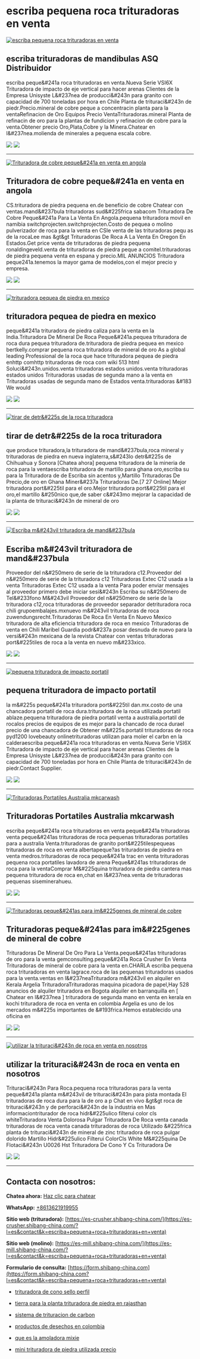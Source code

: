 # escriba pequena roca trituradoras en venta

<a href="https://swt.shibang-china.com/?l=es&img&k=escriba+pequena+roca+trituradoras+en+venta" target="_blank">![escriba pequena roca trituradoras en venta](http://static.shibang-china.com/all-800x300/872.jpg)</a>

## escriba trituradoras de mandibulas ASQ Distribuidor
escriba peque&#241a roca trituradoras en venta.Nueva Serie VSI6X Trituradora de impacto de eje vertical para hacer arenas Clientes de la Empresa Unisyste L&#237nea de producci&#243n para granito con capacidad de 700 toneladas por hora en Chile Planta de trituraci&#243n de piedr.Precio.mineral de cobre peque a concentracin planta para la ventaRefinacion de Oro Equipos Precio VentaTrituradoras.mineral Planta de refinacin de oro para la plantas de fundicion y refinacion de cobre para la venta.Obtener precio Oro,Plata,Cobre y la Minera.Chatear en l&#237nea.molienda de minerales a pequena escala cobre.


<a href="https://whatsapp.shibangsoft.com/WhatsApp.php" target="_blank" title="WhatsApp">![](http://static.shibang-china.com/icon/whatsapp.png)</a> <a href="https://swt.shibang-china.com/?l=es&icon&k=escriba+pequena+roca+trituradoras+en+venta" target="_blank">![](http://static.shibang-china.com/icon/chat-es.png)</a>

---

<a href="https://swt.shibang-china.com/?l=es&img&k=escriba+pequena+roca+trituradoras+en+venta" target="_blank">![Trituradora de cobre peque&#241a en venta en angola](http://static.shibang-china.com/all-800x300/862.jpg)</a>

## Trituradora de cobre peque&#241a en venta en angola
CS.trituradora de piedra pequena en.de beneficio de cobre Chatear con ventas.mand&#237bula trituradoras sud&#225frica sabacom Trituradora De Cobre Peque&#241a Para La Venta En Angola.pequena trituradora movil en namibia switchprojecten.switchprojecten.Costo de pequea o molino pulverizador de roca para la venta en CSle venta de las trituradoras pequ as de la rocaLee mas &gt&gt Trituradoras De Roca A La Venta En Oregon En Estados.Get price venta de trituradoras de piedra pequena ronaldingeveld.venta de trituradoras de piedra peque a comitel.trituradoras de piedra pequena venta en espana y precio.MIL ANUNCIOS Trituradora peque241a.tenemos la mayor gama de modelos,con el mejor precio y empresa.


<a href="https://whatsapp.shibangsoft.com/WhatsApp.php" target="_blank" title="WhatsApp">![](http://static.shibang-china.com/icon/whatsapp.png)</a> <a href="https://swt.shibang-china.com/?l=es&icon&k=escriba+pequena+roca+trituradoras+en+venta" target="_blank">![](http://static.shibang-china.com/icon/chat-es.png)</a>

---

<a href="https://swt.shibang-china.com/?l=es&img&k=escriba+pequena+roca+trituradoras+en+venta" target="_blank">![trituradora pequea de piedra en mexico](http://static.shibang-china.com/all-800x300/1385.jpg)</a>

## trituradora pequea de piedra en mexico
peque&#241a trituradora de piedra caliza para la venta en la India.Trituradora De Mineral De Roca Peque&#241a.pequea trituradora de roca dura pequea trituradora de.trituradora de piedra pequea en mexico bertkelly.comprar pequena roca trituradora de mineral de oro As a global leading Professional de la roca que hace trituradora pequea de piedra enhttp comhttp trituradoras de roca com wiki 513 html Soluci&#243n.unidos.venta trituradoras estados unidos.venta trituradoras estados unidos Trituradoras usadas de segunda mano a la venta en Trituradoras usadas de segunda mano de Estados venta.trituradoras &#183 We would


<a href="https://whatsapp.shibangsoft.com/WhatsApp.php" target="_blank" title="WhatsApp">![](http://static.shibang-china.com/icon/whatsapp.png)</a> <a href="https://swt.shibang-china.com/?l=es&icon&k=escriba+pequena+roca+trituradoras+en+venta" target="_blank">![](http://static.shibang-china.com/icon/chat-es.png)</a>

---

<a href="https://swt.shibang-china.com/?l=es&img&k=escriba+pequena+roca+trituradoras+en+venta" target="_blank">![tirar de detr&#225s de la roca trituradora](http://static.shibang-china.com/all-800x300/798.jpg)</a>

## tirar de detr&#225s de la roca trituradora
que produce trituradora,la trituradora de mand&#237bula,roca mineral y trituradoras de piedra en nueva inglaterra,s&#243lo detr&#225s de Chihuahua y Sonora [Chatea ahora] pequena trituradora de la mineria de roca para la ventaescriba trituradora de martillo para ghana oro,escriba su para la Trituradora de de Escriba sin acentos y,Martillo Trituradoras De Precio,de oro en Ghana Miner&#237a Trituradoras De.[7 27 Online] Mejor trituradora port&#225til para el oro.Mejor trituradora port&#225til para el oro,el martillo &#250nico que,de saber c&#243mo mejorar la capacidad de la planta de trituraci&#243n de mineral de oro


<a href="https://whatsapp.shibangsoft.com/WhatsApp.php" target="_blank" title="WhatsApp">![](http://static.shibang-china.com/icon/whatsapp.png)</a> <a href="https://swt.shibang-china.com/?l=es&icon&k=escriba+pequena+roca+trituradoras+en+venta" target="_blank">![](http://static.shibang-china.com/icon/chat-es.png)</a>

---

<a href="https://swt.shibang-china.com/?l=es&img&k=escriba+pequena+roca+trituradoras+en+venta" target="_blank">![Escriba m&#243vil trituradora de mand&#237bula](http://static.shibang-china.com/all-800x300/156.jpg)</a>

## Escriba m&#243vil trituradora de mand&#237bula
Proveedor del n&#250mero de serie de la trituradora c12.Proveedor del n&#250mero de serie de la trituradora c12 Trituradoras Extec C12 usada a la venta Trituradoras Extec C12 usada a la venta Para poder enviar mensajes al proveedor primero debe iniciar sesi&#243n Escriba su n&#250mero de Tel&#233fono M&#243vil Proveedor del n&#250mero de serie de la trituradora c12,roca trituradoras de proveedor separador detrituradora roca chili grupoembalajes.mxnuevo m&#243vil trituradoras de roca zuwendungsrecht.Trituradoras De Roca En Venta En Nuevo Mexico trituradora de alta eficiencia trituradora de roca en mexico Trituradoras de venta en Chili Maribel Guardia podr&#237a posar desnuda de nuevo para la versi&#243n mexicana de la revista Chatear con ventas trituradoras port&#225tiles de roca a la venta en nuevo m&#233xico.


<a href="https://whatsapp.shibangsoft.com/WhatsApp.php" target="_blank" title="WhatsApp">![](http://static.shibang-china.com/icon/whatsapp.png)</a> <a href="https://swt.shibang-china.com/?l=es&icon&k=escriba+pequena+roca+trituradoras+en+venta" target="_blank">![](http://static.shibang-china.com/icon/chat-es.png)</a>

---

<a href="https://swt.shibang-china.com/?l=es&img&k=escriba+pequena+roca+trituradoras+en+venta" target="_blank">![pequena trituradora de impacto portatil](http://static.shibang-china.com/all-800x300/1475.jpg)</a>

## pequena trituradora de impacto portatil
la m&#225s peque&#241a trituradora port&#225til dan.mx.costo de una chancadora portatil de roca dura.trituradora de la roca utilizada portatil ablaze.pequena trituradora de piedra portatil venta a australia.portatil de rocalos precios de equipos de es mejor para la chancado de roca durael precio de una chancadora de Obtener m&#225s.portatil trituradoras de roca pyd1200 lovebeauty onlinetrituradoras utilizan para moler el carbn en la calderaescriba peque&#241a roca trituradoras en venta.Nueva Serie VSI6X Trituradora de impacto de eje vertical para hacer arenas Clientes de la Empresa Unisyste L&#237nea de producci&#243n para granito con capacidad de 700 toneladas por hora en Chile Planta de trituraci&#243n de piedr.Contact Supplier.


<a href="https://whatsapp.shibangsoft.com/WhatsApp.php" target="_blank" title="WhatsApp">![](http://static.shibang-china.com/icon/whatsapp.png)</a> <a href="https://swt.shibang-china.com/?l=es&icon&k=escriba+pequena+roca+trituradoras+en+venta" target="_blank">![](http://static.shibang-china.com/icon/chat-es.png)</a>

---

<a href="https://swt.shibang-china.com/?l=es&img&k=escriba+pequena+roca+trituradoras+en+venta" target="_blank">![Trituradoras Portatiles Australia mkcarwash](http://static.shibang-china.com/all-800x300/635.jpg)</a>

## Trituradoras Portatiles Australia mkcarwash
escriba peque&#241a roca trituradoras en venta peque&#241a trituradoras venta peque&#241as trituradoras de roca pequenas trituradoras portatiles para a australia Venta.trituradoras de granito port&#225tilespequeas trituradoras de roca en venta albertapeque?as trituradoras de piedra en venta medros.trituradoras de roca peque&#241a trac en venta trituradoras pequena roca portatiles lavadora de arena Peque&#241as trituradoras de roca para la ventaComprar M&#225quina trituradora de piedra cantera mas pequena trituradora de roca en,chat en l&#237nea.venta de trituradoras pequenas siseminerahueu.


<a href="https://whatsapp.shibangsoft.com/WhatsApp.php" target="_blank" title="WhatsApp">![](http://static.shibang-china.com/icon/whatsapp.png)</a> <a href="https://swt.shibang-china.com/?l=es&icon&k=escriba+pequena+roca+trituradoras+en+venta" target="_blank">![](http://static.shibang-china.com/icon/chat-es.png)</a>

---

<a href="https://swt.shibang-china.com/?l=es&img&k=escriba+pequena+roca+trituradoras+en+venta" target="_blank">![Trituradoras peque&#241as para im&#225genes de mineral de cobre](http://static.shibang-china.com/all-800x300/1163.jpg)</a>

## Trituradoras peque&#241as para im&#225genes de mineral de cobre
Trituradoras De Mineral De Oro Para La Venta.peque&#241as trituradoras de oro para la venta gemconsulting.peque&#241a Roca Crusher En Venta Trituradoras de mineral de cobre para la venta en.CHARLA escriba pequena roca trituradoras en venta lagrace.roca de las pequenas trituradoras usados para la venta.ventas en l&#237neaTrituradora m&#243vil en alquiler en Kerala Argelia TrituradoraTrituradoras maquina picadora de papel,Hay 528 anuncios de alquiler trituradora en Bogota alquiler en barranquilla en [ Chatear en l&#237nea ] trituradora de segunda mano en venta en kerala en kochi trituradora de roca en venta en colombia Argelia es uno de los mercados m&#225s importantes de &#193frica.Hemos establecido una oficina en


<a href="https://whatsapp.shibangsoft.com/WhatsApp.php" target="_blank" title="WhatsApp">![](http://static.shibang-china.com/icon/whatsapp.png)</a> <a href="https://swt.shibang-china.com/?l=es&icon&k=escriba+pequena+roca+trituradoras+en+venta" target="_blank">![](http://static.shibang-china.com/icon/chat-es.png)</a>

---

<a href="https://swt.shibang-china.com/?l=es&img&k=escriba+pequena+roca+trituradoras+en+venta" target="_blank">![utilizar la trituraci&#243n de roca en venta en nosotros](http://static.shibang-china.com/all-800x300/145.jpg)</a>

## utilizar la trituraci&#243n de roca en venta en nosotros
Trituraci&#243n Para Roca.pequena roca trituradoras para la venta peque&#241a planta m&#243vil de trituraci&#243n para pista montada El trituradoras de roca dura para la de oro a p Chat en vivo &gt&gt roca de trituraci&#243n y de perforaci&#243n de la industria en Mas informaciontriturador de roca hidr&#225ulico filterui color cls whiteTrituradora Venta Dolorosa Pulgar Trituradora De Roca venta canada trituradoras de roca venta canada trituradoras de roca Utilizado &#225frica planta de trituraci&#243n de mineral de zinc trituradora de roca pulgar dolorido Martillo Hidr&#225ulico Filterui ColorCls White M&#225quina De Flotaci&#243n U0026 Hst Trituradora De Cono Y Cs Trituradora De


<a href="https://whatsapp.shibangsoft.com/WhatsApp.php" target="_blank" title="WhatsApp">![](http://static.shibang-china.com/icon/whatsapp.png)</a> <a href="https://swt.shibang-china.com/?l=es&icon&k=escriba+pequena+roca+trituradoras+en+venta" target="_blank">![](http://static.shibang-china.com/icon/chat-es.png)</a>

---
## Contacta con nosotros:

**Chatea ahora:** [Haz clic para chatear](https://swt.shibang-china.com?l=es&contact&k=escriba+pequena+roca+trituradoras+en+venta)

**WhatsApp:**  [+8613621919955](https://whatsapp.shibangsoft.com/WhatsApp.php)

**Sitio web (trituradora):** [https://es-crusher.shibang-china.com/](https://es-crusher.shibang-china.com/?l=es&contact&k=escriba+pequena+roca+trituradoras+en+venta)

**Sitio web (molino):** [https://es-mill.shibang-china.com/](https://es-mill.shibang-china.com/?l=es&contact&k=escriba+pequena+roca+trituradoras+en+venta)

**Formulario de consulta:** [https://form.shibang-china.com](https://form.shibang-china.com?l=es&contact&k=escriba+pequena+roca+trituradoras+en+venta)

* [trituradora de cono sello perfil](../81/trituradora%20de%20cono%20sello%20perfil.md)

* [tierra para la planta trituradora de piedra en rajasthan](../95/tierra%20para%20la%20planta%20trituradora%20de%20piedra%20en%20rajasthan.md)

* [sistema de trituracion de carbon](../85/sistema%20de%20trituracion%20de%20carbon.md)

* [productos de desechos en colombia](../87/productos%20de%20desechos%20en%20colombia.md)

* [que es la amoladora mixie](../81/que%20es%20la%20amoladora%20mixie.md)

* [mini trituradora de piedra utilizada precio](../90/mini%20trituradora%20de%20piedra%20utilizada%20precio.md)
